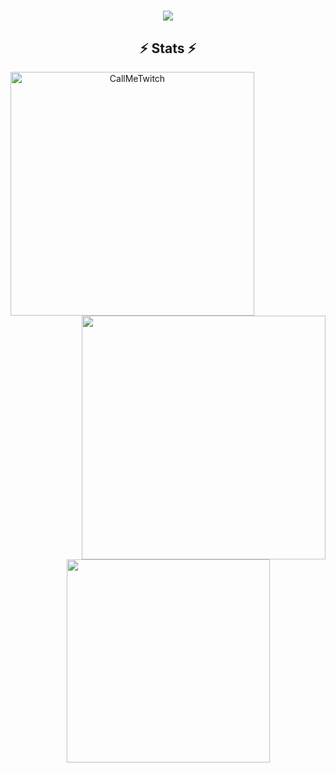 <h1 align="center">
  <a href="https://git.io/typing-svg">
    <img src="https://readme-typing-svg.herokuapp.com/?lines=Hello,+There!+👋;This+is+Osman+DURDAĞ....;Nice+to+meet+you!&center=true&size=30">
  </a>
</h1>

<h2 align="center">⚡ Stats ⚡</h2>
<p align=center>
  <div align=center>
    <a href="https://github.com/denvercoder1/github-readme-streak-stats" title="Go to Source">
      <img align="left" width=390 src="https://github-readme-streak-stats.herokuapp.com/?user=CallMeTwitch&theme=react&border=61dafb&hide_border=true" alt="CallMeTwitch" />
    </a>
    <a href="https://github.com/anuraghazra/github-readme-stats" title="Go to Source">
      <img align="right" width=390 src="https://github-readme-stats.vercel.app/api?username=CallMeTwitch&show_icons=true&theme=react&border_color=61dafb&hide_border=true" />
    </a>
  </div>
  <br><br><br><br><br><br><br><br><br>
  <div align=center>
    <a href="https://github.com/anuraghazra/github-readme-stats">
      <img width=325 align="center" src="https://github-readme-stats.vercel.app/api/top-langs/?username=CallMeTwitch&title_color=61dafb&text_color=ffffff&icon_color=61dafb&bg_color=20232a&border_color=61dafb&hide_border=true" />
    </a>
  </div>
  <br>
</p>

<!--
[![Anurag's GitHub stats](https://github-readme-stats.vercel.app/api?username=CallMeTwitch&&show_icons=true&theme=react)](https://github.com/anuraghazra/github-readme-stats)
[![Top Langs](https://github-readme-stats.vercel.app/api/top-langs/?username=CallMeTwitch&theme=react)](https://github.com/anuraghazra/github-readme-stats)

**CallMeTwitch/CallMeTwitch** is a ✨ _special_ ✨ repository because its `README.md` (this file) appears on your GitHub profile.

Here are some ideas to get you started:

- 🔭 I’m currently working on ...
- 🌱 I’m currently learning ...
- 👯 I’m looking to collaborate on ...
- 🤔 I’m looking for help with ...
- 💬 Ask me about ...
- 📫 How to reach me: ...
- 😄 Pronouns: ...
- ⚡ Fun fact: ...
-->
